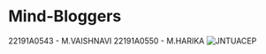 # Mind-Bloggers
22191A0543 - M.VAISHNAVI
22191A0550 - M.HARIKA
![JNTUACEP](https://github.com/MuppalaVaishnavi/Mind-Bloggers/assets/129197128/d5e15cbd-dd6b-46d8-9784-394fab91ade0)
